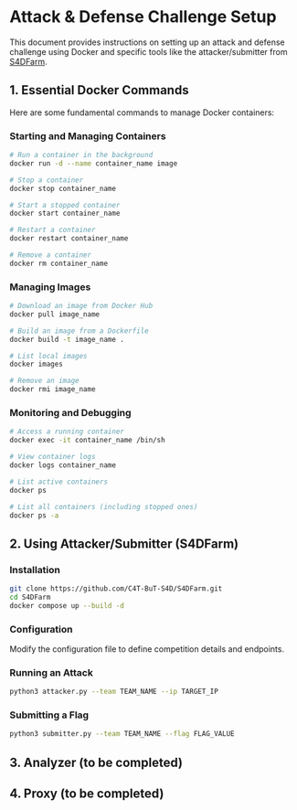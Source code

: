 # Attack & Defense Challenge Setup

This document provides instructions on setting up an attack and defense challenge using Docker and specific tools like the attacker/submitter from [S4DFarm](https://github.com/C4T-BuT-S4D/S4DFarm).

## 1. Essential Docker Commands

Here are some fundamental commands to manage Docker containers:

### Starting and Managing Containers
```bash
# Run a container in the background
docker run -d --name container_name image

# Stop a container
docker stop container_name

# Start a stopped container
docker start container_name

# Restart a container
docker restart container_name

# Remove a container
docker rm container_name
```

### Managing Images
```bash
# Download an image from Docker Hub
docker pull image_name

# Build an image from a Dockerfile
docker build -t image_name .

# List local images
docker images

# Remove an image
docker rmi image_name
```

### Monitoring and Debugging
```bash
# Access a running container
docker exec -it container_name /bin/sh

# View container logs
docker logs container_name

# List active containers
docker ps

# List all containers (including stopped ones)
docker ps -a
```

## 2. Using Attacker/Submitter (S4DFarm)

### Installation
```bash
git clone https://github.com/C4T-BuT-S4D/S4DFarm.git
cd S4DFarm
docker compose up --build -d
```

### Configuration
Modify the configuration file to define competition details and endpoints.

### Running an Attack
```bash
python3 attacker.py --team TEAM_NAME --ip TARGET_IP
```

### Submitting a Flag
```bash
python3 submitter.py --team TEAM_NAME --flag FLAG_VALUE
```

## 3. Analyzer (to be completed)

## 4. Proxy (to be completed)
